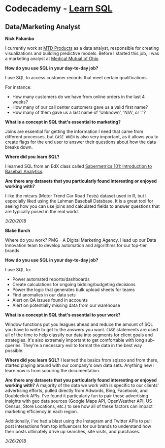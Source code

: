 # Codecademy - [Learn SQL](https://www.codecademy.com/learn/learn-sql)

## Data/Marketing Analyst

**Nick Palumbo**

I currently work at [MTD Products](http://www.mtdproducts.com/) as a data analyst, responsible for creating visualizations and building predictive models. Before I started this job, I was a marketing analyst at [Medical Mutual of Ohio](https://www.medmutual.com/).

**How do you use SQL in your day-to-day job?**

I use SQL to access customer records that meet certain qualifications. 

For instance:

- How many customers do we have from online orders in the last 4 weeks?
- How many of our call center customers gave us a valid first name?
- How many of them gave us a last name of 'Unknown', 'N/A', or '.'?

**What is a concept in SQL that's essential to marketing?**

Joins are essential for getting the information I need that came from different processes, but `CASE WHEN` is also very important, as it allows you to create flags for the end user to answer their questions about how the data breaks down.

**Where did you learn SQL?**

I learned SQL from an EdX class called [Sabermetrics 101: Introduction to Baseball Analytics](https://www.edx.org/course/sabermetrics-101-introduction-baseball-bux-sabr101x-0).

**Are there any datasets that you particularly found interesting or enjoyed working with?**

I like the mtcars (Motor Trend Car Road Tests) dataset used in R, but I especially liked using the Lahman Baseball Database. It is a great tool for seeing how you can use joins and calculated fields to answer questions that are typically posed in the real world.

*3/20/2018*

**Blake Burch**

Where do you work?
PMG - A Digital Marketing Agency. I lead up our Data Innovation team to develop automation and algorithms for our top-tier brands.

**How do you use SQL in your day-to-day job?**

I use SQL to:
- Power automated reports/dashboards
- Create calculations for ongoing bidding/budgeting decisions
- Power the logic that generates bulk upload sheets for teams
- Find anomalies in our data sets
- Alert on QA issues found in accounts
- Alert on potentially missing data from our warehouse

**What is a concept in SQL that's essential to your work?**

Window functions put you leagues ahead and reduce the amount of SQL you have to write to get to the answers you want.
`CASE` statements are used all of the time to help classify our data into segments for client goals and strategies.
It's also extremely important to get comfortable with long sub-queries. They're a necessary evil to format the data in the best way possible.

**Where did you learn SQL?**
I learned the basics from sqlzoo and from there, started playing around with our company's own data sets. Anything new I learn now is from scouring the documentation.

**Are there any datasets that you particularly found interesting or enjoyed working with?**
A majority of the data we work with is specific to our clients' advertising efforts, pulled directly from Adwords, Bing, Facebook, and Doubleclick APIs. I've found it particularly fun to pair these advertising insights with geo data sources (Google Maps API, OpenWeather API, US Census, Store Locations, etc.) to see how all of these factors can impact marketing efficiency in each region.

Additionally, I've had a blast using the Instagram and Twitter APIs to pull post interactions from top influencers for our brands to understand how their posts ultimately drive up searches, site visits, and purchases.

*3/26/2018*
